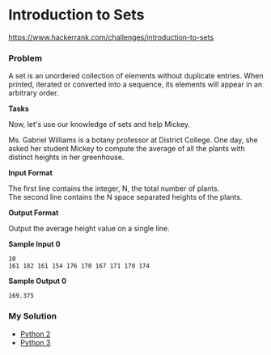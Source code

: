 # Introduction to Sets

https://www.hackerrank.com/challenges/introduction-to-sets

### Problem

A set is an unordered collection of elements without duplicate entries. 
When printed, iterated or converted into a sequence, its elements will appear in an arbitrary order.

**Tasks**

Now, let's use our knowledge of sets and help Mickey.

Ms. Gabriel Williams is a botany professor at District College. One day, she asked her student Mickey to compute the average of all the plants with distinct heights in her greenhouse.

**Input Format**

The first line contains the integer, N, the total number of plants.  
The second line contains the N space separated heights of the plants.

**Output Format**

Output the average height value on a single line.

**Sample Input 0**

```
10
161 182 161 154 176 170 167 171 170 174
```

**Sample Output 0**

```
169.375
```

### My Solution

- [Python 2](python2.py)
- [Python 3](python3.py)